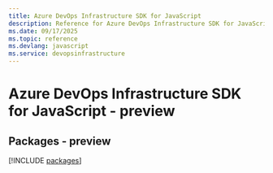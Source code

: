 ```yaml
---
title: Azure DevOps Infrastructure SDK for JavaScript
description: Reference for Azure DevOps Infrastructure SDK for JavaScript
ms.date: 09/17/2025
ms.topic: reference
ms.devlang: javascript
ms.service: devopsinfrastructure
---
```

# Azure DevOps Infrastructure SDK for JavaScript - preview
## Packages - preview
[!INCLUDE [packages](devops-infrastructure-index.md)]